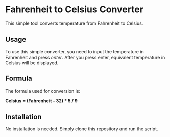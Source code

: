 # Fahrenheit to Celsius Converter

This simple tool converts temperature from Fahrenheit to Celsius.

## Usage

To use this simple converter, you need to input the temperature in Fahrenheit and press *enter*. After you press enter, equivalent temperature in Celsius will be displayed.

## Formula

The formula used for conversion is:

**Celsius = (Fahrenheit - 32) * 5 / 9**

## Installation

No installation is needed. Simply clone this repository and run the script.


